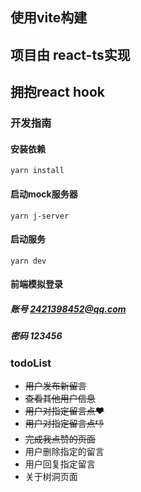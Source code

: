 ## 使用vite构建
## 项目由 react-ts实现
## 拥抱react hook

### 开发指南
#### 安装依赖
`yarn install`

#### 启动mock服务器
`yarn j-server`

#### 启动服务
`yarn dev`

#### 前端模拟登录
##### 账号 2421398452@qq.com
##### 密码 123456
### todoList
- ~~用户发布新留言~~
- ~~查看其他用户信息~~
- ~~用户对指定留言点❤~~
- ~~用户对指定留言点👎~~
- ~~完成我点赞的页面~~
- 用户删除指定的留言
- 用户回复指定留言
- 关于树洞页面